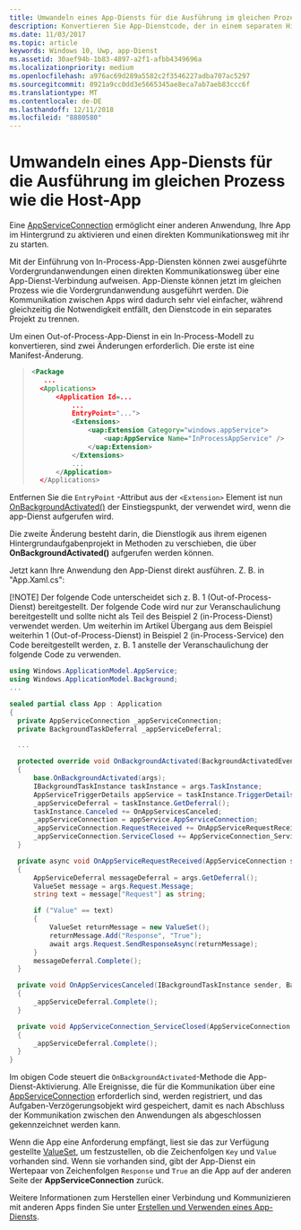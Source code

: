 ```yaml
---
title: Umwandeln eines App-Diensts für die Ausführung im gleichen Prozess wie die Host-App
description: Konvertieren Sie App-Dienstcode, der in einem separaten Hintergrundvorgang auf Code gestoßen ist, der im selben Prozess wie Ihr App-Dienstanbieter ausgeführt wird.
ms.date: 11/03/2017
ms.topic: article
keywords: Windows 10, Uwp, app-Dienst
ms.assetid: 30aef94b-1b83-4897-a2f1-afbb4349696a
ms.localizationpriority: medium
ms.openlocfilehash: a976ac69d289a5582c2f3546227adba707ac5297
ms.sourcegitcommit: 8921a9cc0dd3e5665345ae8eca7ab7aeb83ccc6f
ms.translationtype: MT
ms.contentlocale: de-DE
ms.lasthandoff: 12/11/2018
ms.locfileid: "8880580"
---
```

# <a name="convert-an-app-service-to-run-in-the-same-process-as-its-host-app"></a>Umwandeln eines App-Diensts für die Ausführung im gleichen Prozess wie die Host-App

Eine [AppServiceConnection](https://msdn.microsoft.com/library/windows/apps/windows.applicationmodel.appservice.appserviceconnection.aspx) ermöglicht einer anderen Anwendung, Ihre App im Hintergrund zu aktivieren und einen direkten Kommunikationsweg mit ihr zu starten.

Mit der Einführung von In-Process-App-Diensten können zwei ausgeführte Vordergrundanwendungen einen direkten Kommunikationsweg über eine App-Dienst-Verbindung aufweisen. App-Dienste können jetzt im gleichen Prozess wie die Vordergrundanwendung ausgeführt werden. Die Kommunikation zwischen Apps wird dadurch sehr viel einfacher, während gleichzeitig die Notwendigkeit entfällt, den Dienstcode in ein separates Projekt zu trennen.

Um einen Out-of-Process-App-Dienst in ein In-Process-Modell zu konvertieren, sind zwei Änderungen erforderlich. Die erste ist eine Manifest-Änderung.

> ```xml
> <Package
>    ...
>   <Applications>
>       <Application Id=...
>           ...
>           EntryPoint="...">
>           <Extensions>
>               <uap:Extension Category="windows.appService">
>                   <uap:AppService Name="InProcessAppService" />
>               </uap:Extension>
>           </Extensions>
>           ...
>       </Application>
>   </Applications>
> ```

Entfernen Sie die `EntryPoint` -Attribut aus der `<Extension>` Element ist nun [OnBackgroundActivated()](https://msdn.microsoft.com/library/windows/apps/windows.ui.xaml.application.onbackgroundactivated.aspx) der Einstiegspunkt, der verwendet wird, wenn die app-Dienst aufgerufen wird.

Die zweite Änderung besteht darin, die Dienstlogik aus ihrem eigenen Hintergrundaufgabenprojekt in Methoden zu verschieben, die über **OnBackgroundActivated()** aufgerufen werden können.

Jetzt kann Ihre Anwendung den App-Dienst direkt ausführen. Z. B. in "App.Xaml.cs":

[!NOTE] Der folgende Code unterscheidet sich z. B. 1 (Out-of-Process-Dienst) bereitgestellt. Der folgende Code wird nur zur Veranschaulichung bereitgestellt und sollte nicht als Teil des Beispiel 2 (in-Process-Dienst) verwendet werden.  Um weiterhin im Artikel Übergang aus dem Beispiel weiterhin 1 (Out-of-Process-Dienst) in Beispiel 2 (in-Process-Service) den Code bereitgestellt werden, z. B. 1 anstelle der Veranschaulichung der folgende Code zu verwenden.

``` cs
using Windows.ApplicationModel.AppService;
using Windows.ApplicationModel.Background;
...

sealed partial class App : Application
{
  private AppServiceConnection _appServiceConnection;
  private BackgroundTaskDeferral _appServiceDeferral;

  ...

  protected override void OnBackgroundActivated(BackgroundActivatedEventArgs args)
  {
      base.OnBackgroundActivated(args);
      IBackgroundTaskInstance taskInstance = args.TaskInstance;
      AppServiceTriggerDetails appService = taskInstance.TriggerDetails as AppServiceTriggerDetails;
      _appServiceDeferral = taskInstance.GetDeferral();
      taskInstance.Canceled += OnAppServicesCanceled;
      _appServiceConnection = appService.AppServiceConnection;
      _appServiceConnection.RequestReceived += OnAppServiceRequestReceived;
      _appServiceConnection.ServiceClosed += AppServiceConnection_ServiceClosed;
  }

  private async void OnAppServiceRequestReceived(AppServiceConnection sender, AppServiceRequestReceivedEventArgs args)
  {
      AppServiceDeferral messageDeferral = args.GetDeferral();
      ValueSet message = args.Request.Message;
      string text = message["Request"] as string;

      if ("Value" == text)
      {
          ValueSet returnMessage = new ValueSet();
          returnMessage.Add("Response", "True");
          await args.Request.SendResponseAsync(returnMessage);
      }
      messageDeferral.Complete();
  }

  private void OnAppServicesCanceled(IBackgroundTaskInstance sender, BackgroundTaskCancellationReason reason)
  {
      _appServiceDeferral.Complete();
  }

  private void AppServiceConnection_ServiceClosed(AppServiceConnection sender, AppServiceClosedEventArgs args)
  {
      _appServiceDeferral.Complete();
  }
}
```

Im obigen Code steuert die `OnBackgroundActivated`-Methode die App-Dienst-Aktivierung. Alle Ereignisse, die für die Kommunikation über eine [AppServiceConnection](https://msdn.microsoft.com/library/windows/apps/windows.applicationmodel.appservice.appserviceconnection.aspx) erforderlich sind, werden registriert, und das Aufgaben-Verzögerungsobjekt wird gespeichert, damit es nach Abschluss der Kommunikation zwischen den Anwendungen als abgeschlossen gekennzeichnet werden kann.

Wenn die App eine Anforderung empfängt, liest sie das zur Verfügung gestellte [ValueSet](https://msdn.microsoft.com/library/windows/apps/windows.foundation.collections.valueset.aspx), um festzustellen, ob die Zeichenfolgen `Key` und `Value` vorhanden sind. Wenn sie vorhanden sind, gibt der App-Dienst ein Wertepaar von Zeichenfolgen `Response` und `True` an die App auf der anderen Seite der **AppServiceConnection** zurück.

Weitere Informationen zum Herstellen einer Verbindung und Kommunizieren mit anderen Apps finden Sie unter [Erstellen und Verwenden eines App-Diensts](https://msdn.microsoft.com/windows/uwp/launch-resume/how-to-create-and-consume-an-app-service?f=255&MSPPError=-2147217396).
